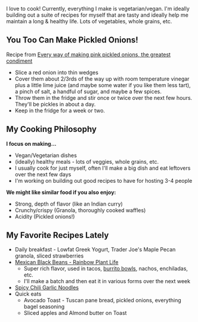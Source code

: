 
I love to cook! Currently, everything I make is vegetarian/vegan. I'm ideally building out a suite of recipes for myself that are tasty and ideally help me maintain a long & healthy life. Lots of vegetables, whole grains, etc. 

## You Too Can Make Pickled Onions!

Recipe from [Every way of making pink pickled onions, the greatest condiment](https://www.youtube.com/watch?v=6VPkezPD0EE)

* Slice a red onion into thin wedges  
* Cover them about 2/3rds of the way up with room temperature vinegar plus a little lime juice (and maybe some water if you like them less tart), a pinch of salt, a handful of sugar, and maybe a few spices.   
* Throw them in the fridge and stir once or twice over the next few hours. They'll be pickles in about a day.   
* Keep in the fridge for a week or two.

## My Cooking Philosophy

**I focus on making...**

- Vegan/Vegetarian dishes  
- (ideally) healthy meals - lots of veggies, whole grains, etc.   
- I usually cook for just myself, often I'll make a big dish and eat leftovers over the next few days   
- I'm working on building out good recipes to have for hosting 3-4 people

**We might like similar food if you also enjoy:**

* Strong, depth of flavor (like an Indian curry)   
* Crunchy/crispy (Granola, thoroughly cooked waffles)   
* Acidity (Pickled onions!) 

## My Favorite Recipes Lately

* Daily breakfast - Lowfat Greek Yogurt, Trader Joe's Maple Pecan granola, sliced strawberries  
* [Mexican Black Beans - Rainbow Plant Life](https://rainbowplantlife.com/mexican-black-beans/)  
  * Super rich flavor, used in tacos, [burrito bowls](https://rainbowplantlife.com/vegan-burrito-bowl/), nachos, enchiladas, etc.   
  * I'll make a batch and then eat it in various forms over the next week  
* [Spicy Chili Garlic Noodles](https://rainbowplantlife.com/vegan-chili-garlic-noodles/)  
* Quick eats   
  * Avocado Toast - Tuscan pane bread, pickled onions, everything bagel seasoning  
  * Sliced apples and Almond butter on Toast
